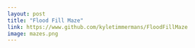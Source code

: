 ```yaml
---
layout: post
title: "Flood Fill Maze"
link: https://www.github.com/kyletimmermans/FloodFillMaze
image: mazes.png
---
```

